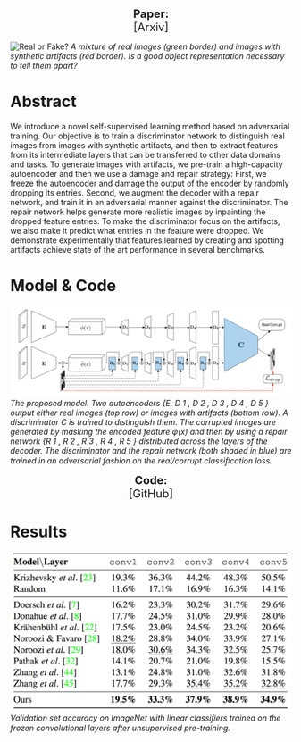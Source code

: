 <p align="center">
  <b style="font-size: 20px">Paper:</b><br>
  <a href="http://arxiv.org/abs/1806.05024" style="font-size: 20px; text-decoration: none">[Arxiv]</a>
</p>

![Real or Fake?](assets/real_fake.png)
*A mixture of real images (green border) and images with synthetic artifacts (red border). Is a good object representation necessary to tell them apart?*

# Abstract

We introduce a novel self-supervised learning method based on adversarial training. Our objective is to train a discriminator network to distinguish real images from images with synthetic artifacts, and then to extract features from its intermediate layers that can be transferred to other data domains and tasks. To generate images with artifacts, we pre-train a high-capacity autoencoder and then we use a damage and repair strategy: First, we freeze the autoencoder and damage the output of the encoder by randomly dropping its entries. Second, we augment the decoder with a repair network, and train it in an adversarial manner against the discriminator. The repair network helps generate more realistic images by inpainting the dropped feature entries. To make the discriminator focus on the artifacts, we also make it predict what entries in the feature were dropped. We demonstrate experimentally that features learned by creating and spotting artifacts achieve state of the art performance in several benchmarks.

# Model & Code

![Model](assets/model.png)
*The proposed model. Two autoencoders {E, D 1 , D 2 , D 3 , D 4 , D 5 } output either real images (top row) or images with artifacts (bottom row). A discriminator C is trained to distinguish them. The corrupted images are generated by masking the encoded feature φ(x) and then by using a repair network {R 1 , R 2 , R 3 , R 4 , R 5 } distributed across the layers of the decoder. The discriminator and the repair network (both shaded in blue) are trained in an adversarial fashion on the real/corrupt classiﬁcation loss.*

<p align="center">
  <b style="font-size: 20px">Code:</b><br>
  <a href="https://github.com/sjenni/LearningToSpotArtifacts" style="font-size: 20px; text-decoration: none">[GitHub]</a>
</p>

# Results

![VOC](assets/Imagenet.png)
*Validation set accuracy on ImageNet with linear classiﬁers trained on the frozen convolutional layers after unsupervised pre-training.*
